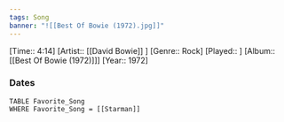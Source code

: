 ```yaml
---
tags: Song  
banner: "![[Best Of Bowie (1972).jpg]]"
---
```

[Time:: 4:14]
[Artist:: [[David Bowie]] ]
[Genre:: Rock]
[Played:: ]
[Album:: [[Best Of Bowie (1972)]]]
[Year:: 1972]
### Dates
````dataview
TABLE Favorite_Song
WHERE Favorite_Song = [[Starman]]
````